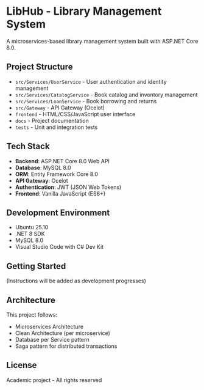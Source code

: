 # LibHub - Library Management System

A microservices-based library management system built with ASP.NET Core 8.0.

## Project Structure

- `src/Services/UserService` - User authentication and identity management
- `src/Services/CatalogService` - Book catalog and inventory management
- `src/Services/LoanService` - Book borrowing and returns
- `src/Gateway` - API Gateway (Ocelot)
- `frontend` - HTML/CSS/JavaScript user interface
- `docs` - Project documentation
- `tests` - Unit and integration tests

## Tech Stack

- **Backend**: ASP.NET Core 8.0 Web API
- **Database**: MySQL 8.0
- **ORM**: Entity Framework Core 8.0
- **API Gateway**: Ocelot
- **Authentication**: JWT (JSON Web Tokens)
- **Frontend**: Vanilla JavaScript (ES6+)

## Development Environment

- Ubuntu 25.10
- .NET 8 SDK
- MySQL 8.0
- Visual Studio Code with C# Dev Kit

## Getting Started

(Instructions will be added as development progresses)

## Architecture

This project follows:
- Microservices Architecture
- Clean Architecture (per microservice)
- Database per Service pattern
- Saga pattern for distributed transactions

## License

Academic project - All rights reserved
